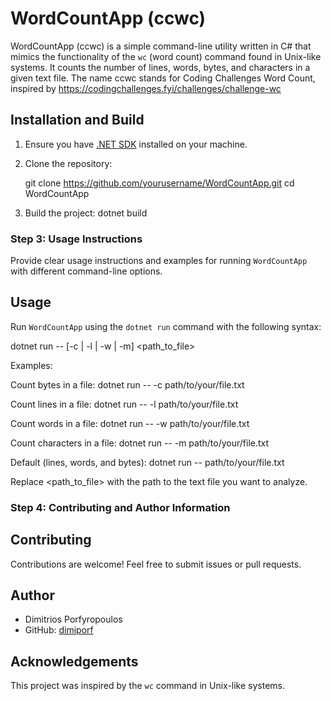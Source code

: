 # WordCountApp (ccwc)

WordCountApp (ccwc) is a simple command-line utility written in C# that mimics the functionality of the `wc` (word count) command found in Unix-like systems. It counts the number of lines, words, bytes, and characters in a given text file.
The name ccwc stands for Coding Challenges Word Count, inspired by https://codingchallenges.fyi/challenges/challenge-wc

## Installation and Build

1. Ensure you have [.NET SDK](https://dotnet.microsoft.com/download) installed on your machine.

2. Clone the repository:
   
   git clone https://github.com/yourusername/WordCountApp.git
   cd WordCountApp

3. Build the project:
  dotnet build


### Step 3: Usage Instructions

Provide clear usage instructions and examples for running `WordCountApp` with different command-line options.


## Usage

Run `WordCountApp` using the `dotnet run` command with the following syntax:


dotnet run -- [-c | -l | -w | -m] <path_to_file>

Examples:

Count bytes in a file:
dotnet run -- -c path/to/your/file.txt

Count lines in a file:
dotnet run -- -l path/to/your/file.txt

Count words in a file:
dotnet run -- -w path/to/your/file.txt

Count characters in a file:
dotnet run -- -m path/to/your/file.txt

Default (lines, words, and bytes):
dotnet run -- path/to/your/file.txt

Replace <path_to_file> with the path to the text file you want to analyze.


### Step 4: Contributing and Author Information

## Contributing

Contributions are welcome! Feel free to submit issues or pull requests.

## Author

- Dimitrios Porfyropoulos
- GitHub: [dimiporf](https://github.com/dimiporf)


## Acknowledgements

This project was inspired by the `wc` command in Unix-like systems.







